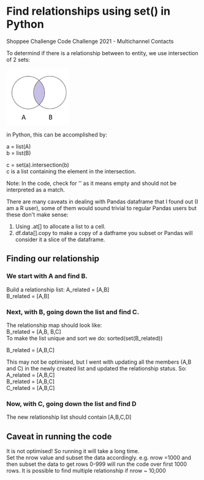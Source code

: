 # Find relationships using set() in Python
Shoppee Challenge Code Challenge 2021 - Multichannel Contacts

To determind if there is a relationship between to entity, we use intersection of 2 sets:

![Intersection of two sets](set.jpg "Intersection of two sets")

in Python, this can be accomplished by:

a = list(A)  
b = list(B)

c = set(a).intersection(b)  
c is a list containing the element in the intersection.

Note: In the code, check for '' as it means empty and should not be interpreted as a match.

There are many caveats in dealing with Pandas dataframe that I found out (I am a R user), some of them would sound trivial to regular Pandas users but these don't make sense:

1. Using .at[] to allocate a list to a cell.
2. df.data[].copy to make a copy of a datframe you subset or Pandas will consider it a slice of the dataframe.

## Finding our relationship

### We start with A and find B.  
Build a relationship list:
A_related = [A,B]  
B_related = [A,B]

### Next, with B, going down the list and find C.  
The relationship map should look like:  
B_related = [A,B, B,C]  
To make the list unique and sort we do: sorted(set(B_related))

B_related = [A,B,C]

This may not be optimised, but I went with updating all the members (A,B and C) in the newly created list and updated the relationship status. So:  
A_related = [A,B,C]  
B_related = [A,B,C]  
C_related = [A,B,C]

### Now, with C, going down the list and find D
The new relationship list should contain [A,B,C,D]


## Caveat in running the code
It is not optimised!  So running it will take a long time.  
Set the nrow value and subset the data accordingly.  e.g.  nrow =1000 and then subset the data to get rows 0-999 will run the code over first 1000 rows.  It is possible to find multiple relationship if nrow ~ 10,000

